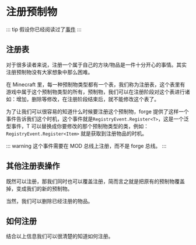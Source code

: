 # 注册预制物

::: tip
假设你已经阅读过了[事件](../event/)
:::

 ## 注册表
 
 对于很多读者来说，注册一个属于自己的方块/物品是一件十分开心的事情。其实注册预制物没有大家想象中那么困难。
 
 在 Minecraft 里，每一种预制物类型都有一个表，我们称为注册表，这个表里有游戏中属于这个预制物类型的所有，预制物，我们可以在注册阶段对这个表进行诸如：增加，删除等修改，在注册阶段结束后，就不能修改这个表了。
 
 为了让我们可以很容易的知道什么时候要注册这个预制物，forge 提供了这样一个事件告诉我们这个时机，这个事件就是`RegistryEvent.Register<T>`，这是一个泛型事件，T 可以替换成你要修改的那个预制物类型的类，例如：`RegistryEvent.Register<Item>` 就是获取到注册物品的时机。
 
::: warning
这个事件需要在 MOD 总线上注册，而不是 forge 总线。
:::

## 其他注册表操作

既然可以注册，那我们同时也可以覆盖注册，简而言之就是把原有的预制物覆盖掉，变成我们的新的预制物。

当然，我们可以删除已经注册的物品。

## 如何注册

结合以上信息我们可以很清楚的知道如何注册。

```java

```
